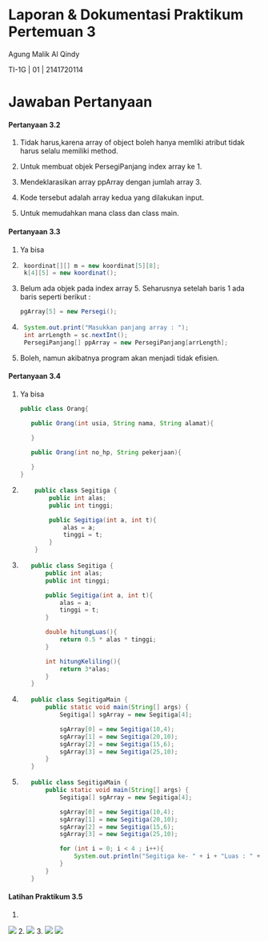 # Laporan & Dokumentasi Praktikum Pertemuan 3

Agung Malik Al Qindy

TI-1G | 01 | 2141720114

# Jawaban Pertanyaan

#### **Pertanyaan 3.2**
1. Tidak harus,karena array of object boleh hanya memliki atribut tidak harus selalu memiliki method.
   
2. Untuk membuat objek PersegiPanjang index array ke 1.
   
3. Mendeklarasikan array ppArray dengan jumlah array 3.
   
4. Kode tersebut adalah array kedua yang dilakukan input.
   
5. Untuk memudahkan mana class dan class main.

#### **Pertanyaan 3.3**
1. Ya bisa
   
2.  ``` java
     koordinat[][] m = new koordinat[5][8];
     k[4][5] = new koordinat();
     ``` 
     

3. Belum ada objek pada index array 5. Seharusnya setelah baris 1 ada baris seperti berikut : 

     ``` java
    pgArray[5] = new Persegi();
    ```  
    
4.  
   ``` java
    System.out.print("Masukkan panjang array : ");
    int arrLength = sc.nextInt();
    PersegiPanjang[] ppArray = new PersegiPanjang[arrLength];
    ```
    
5. Boleh, namun akibatnya program akan menjadi tidak efisien.

#### **Pertanyaan 3.4**
1. Ya bisa

     ``` java
    public class Orang{

        public Orang(int usia, String nama, String alamat){

        }

        public Orang(int no_hp, String pekerjaan){
            
        }
    }
    ```
    
2.  
    ``` java
        public class Segitiga {
            public int alas;
            public int tinggi;

            public Segitiga(int a, int t){
                alas = a;
                tinggi = t;
            }
        }
    ``` 
    
3.  
     ``` java
        public class Segitiga {
            public int alas;
            public int tinggi;

            public Segitiga(int a, int t){
                alas = a;
                tinggi = t;
            }

            double hitungLuas(){
                return 0.5 * alas * tinggi;
            }

            int hitungKeliling(){
                return 3*alas;
            }
        }
     ``` 
    
4. 
     ``` java
        public class SegitigaMain {
            public static void main(String[] args) {
                Segitiga[] sgArray = new Segitiga[4];

                sgArray[0] = new Segitiga(10,4);
                sgArray[1] = new Segitiga(20,10);
                sgArray[2] = new Segitiga(15,6);
                sgArray[3] = new Segitiga(25,10);
            }
        }
     ``` 
        
    
5. 
     ``` java
        public class SegitigaMain {
            public static void main(String[] args) {
                Segitiga[] sgArray = new Segitiga[4];

                sgArray[0] = new Segitiga(10,4);
                sgArray[1] = new Segitiga(20,10);
                sgArray[2] = new Segitiga(15,6);
                sgArray[3] = new Segitiga(25,10);

                for (int i = 0; i < 4 ; i++){
                    System.out.println("Segitiga ke- " + i + "Luas : " + sgArray[i].hitungLuas() + " Keliling : " + sgArray[i].hitungKeliling());
                }
            }
        }
     ``` 

    
#### **Latihan Praktikum 3.5**

1.  
<img src = '1.png'>
2.  
<img src = '2.png'>
3.  
<img src = '3.png'>
<img src = '4.png'>